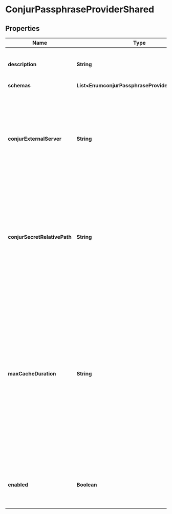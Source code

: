 

# ConjurPassphraseProviderShared


## Properties

| Name | Type | Description | Notes |
|------------ | ------------- | ------------- | -------------|
|**description** | **String** | A description for this Passphrase Provider |  [optional] |
|**schemas** | **List&lt;EnumconjurPassphraseProviderSchemaUrn&gt;** |  |  |
|**conjurExternalServer** | **String** | An external server definition with information needed to connect and authenticate to the Conjur instance containing the passphrase. |  |
|**conjurSecretRelativePath** | **String** | The portion of the path that follows the account name in the URI needed to obtain the desired secret. Any special characters in the path must be URL-encoded. |  |
|**maxCacheDuration** | **String** | The maximum length of time that the passphrase provider may cache the passphrase that has been read from Conjur. A value of zero seconds indicates that the provider should always attempt to read the passphrase from Conjur. |  [optional] |
|**enabled** | **Boolean** | Indicates whether this Passphrase Provider is enabled for use in the server. |  |



